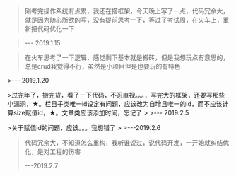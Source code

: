 > 刚考完操作系统有点累，我还在搭框架，今天晚上写了一点，代码冗余大，就是因为随心所欲的写，没有提前思考一下，等过了考试周，在火车上，重新把代码优化一下

> --- 2019.1.15



> 在火车思考了一下逻辑，感觉剩下基本就是搬砖，但是我想玩点有意思的，总是crud我觉得不行，虽然是小项目但是也要玩的有特色

﻿>--- 2019.1.20



﻿>过完年了，搬完货，看了一下代码，不忍直视。。。，写完大的框架，还要写那些小漏洞，★。栏目子类唯一id设定有问题，应该改为自增且唯一的id，而不应该计算size赋值id，★。文章类应该添加时间，忘记了
﻿>
﻿>--- 2019.2.5



﻿>关于赋值id的问题，应该。。。我想错了
﻿>
﻿>---2019.2.6



> 代码冗余大，不知道怎么重构，我听谁说过，说代码开发，一开始就纠结优化，是对工程的伤害
>
> ---2019.2.7